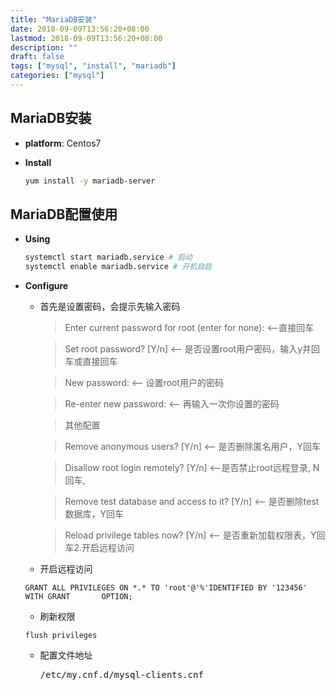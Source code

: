 ```yaml
---
title: "MariaDB安装"
date: 2018-09-09T13:56:20+08:00
lastmod: 2018-09-09T13:56:20+08:00
description: ""
draft: false
tags: ["mysql", "install", "mariadb"]
categories: ["mysql"]
---
```


## MariaDB安装
* **platform**: Centos7

* **Install**

  ```bash
  yum install -y mariadb-server
  ```


## MariaDB配置使用
* **Using**

  ```bash
  systemctl start mariadb.service # 启动
  systemctl enable mariadb.service # 开机自启
  ```

* **Configure**

  * 首先是设置密码，会提示先输入密码
  	
  	 > Enter current password for root (enter for none): <–直接回车
                            
     > Set root password? [Y/n]  <– 是否设置root用户密码，输入y并回车或直接回车
                                                                                                                                                                                        
     > New password:  <– 设置root用户的密码
                                                                                                                                             
     > Re-enter new password: <– 再输入一次你设置的密码
                                                                                                                                                                                                                                                                                                                                                                                                                                                                                                                                                                                                                                                                                                                                                                                                                                                                                                                                                                                                                                                                                                                                                                                                                                                                                                                                                                                                                                                                                                                                                                                                       
     > 其他配置
     
     > Remove anonymous users? [Y/n]  <– 是否删除匿名用户，Y回车
                                                                                                                                                                                                                                                                                                                                                                                                                                                                                                                                                                                                                                                                                                                                                                                                                                                                                                                                                                                                                                                                                                                                                                                                                                                                                                                                                                                                                                                                                                                                                                                                                                                                                                                                                                                                                                                                                                                                                                                                                                                                                                                                                                                                                                         
     > Disallow root login remotely? [Y/n]  <–是否禁止root远程登录, N回车,
                                                                                                                                                                                                                                                                                                                                                                                                                                                                                                                                                                                                                                                                                                                                                                                                                                                                                                                                                                                                                                                                                                                                                                                                                                                                                                                                                                                                                                                                                                                                                                                                                                                                                                                                                                                                                                                                                                                                                                                                                                                                                                                                                                                                                                                                                                                                                                                                                                                                                                                                                                                                                                                                                                                                                                                                                                                                                                                                                                                                                                                                                                                                                                                                                                                                                                                                                                                                                                                                                                                                                                                                                                                                                                                                                                                                                                                                                                                                                                                                                                                                                                                                                                                                                                                                                                                                                                                                                                                                                                                                         
     > Remove test database and access to it? [Y/n]  <– 是否删除test数据库，Y回车
                                                                                                                                                                                                                                                                                                                                                                                                                                                                                                                                                                                                                                                                                                                                                                                                                                                                                                                                                                                                                                                                                                                                                                                                                                                                                                                                                                                                                                                                                                                                                                                                                                                                                                                                                                                                                                                                                                                                                                                                                                                                                                                                                                                                                                                                                                                                                                                                                                                                                                                                                                                                                                                                                                                                                                                                                                                                                                                                                                                                                                                                                                                                                                                                                                                                                                                                                                                                                                                                                                                                                                                                                                                                                                                                                                                                                                                                                                                                                                                                                                                                                                                                                                                                                                                                                                                                                                                                                                                                                                                                                                                                                                                                                                                                                                                                                                                                                                                                                                                                                                                                                                                                                                                                                                                                                                                                                                                                                                                                                                                                                                                                                                                                                                                                                                                                                                                                                                                                                                                                                                                                                                                                                                                                                                                                                                                                                                                                                                                                                                                                                                                                                                                                                                                                                                                                                                                                                                                                                                                                                                                                                                                                                                                                                                                                                                                                                                                                                                                                                                                                                                                                                                                                                                                                                                                                                                                                                                                                                                                                                                                                                                                                                                                                                                                                                                                                                                                                                                                                                                                                                                                                                                                                                                                                                                                                                                                                                                                                                                                                                                                                                                                                                    
     > Reload privilege tables now? [Y/n]  <– 是否重新加载权限表，Y回车2.开启远程访问
  	
  	
  * 开启远程访问
  ```mysql
  GRANT ALL PRIVILEGES ON *.* TO 'root'@'%'IDENTIFIED BY '123456' WITH GRANT 	   OPTION;
  ```

  * 刷新权限
  ```mysql
  flush privileges
  ```
  
  * 配置文件地址 
    <pre>/etc/my.cnf.d/mysql-clients.cnf</pre>

